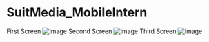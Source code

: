 # SuitMedia_MobileIntern

First Screen
![image](https://github.com/Zechrs/SuitMedia_MobileIntern/assets/88543583/7e11336d-0e69-4495-a2a6-5253330ecee0)
Second Screen
![image](https://github.com/Zechrs/SuitMedia_MobileIntern/assets/88543583/eceb5b3b-ad1e-43c7-a2f4-cda44252512f)
Third Screen
![image](https://github.com/Zechrs/SuitMedia_MobileIntern/assets/88543583/267e6f36-c251-42a9-9924-f099f69d5cf6)

